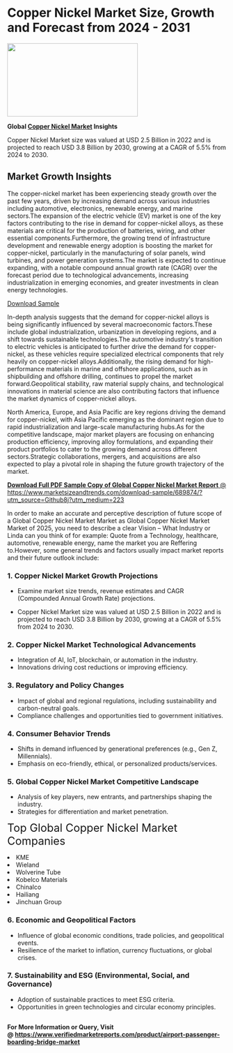 <H1>Copper Nickel Market Size, Growth and Forecast from 2024 - 2031</H1><img class="aligncenter size-medium wp-image-584254" src="https://thirdeyenews.in/wp-content/uploads/2024/09/Global-Market-Research-300x168.jpeg" alt="" width="300" height="168" /><p><strong>Global&nbsp;<a href="https://www.marketsizeandtrends.com/download-sample/689874/?utm_source=Github8j?utm_medium=223">Copper Nickel Market</a> Insights</strong></p><p>Copper Nickel Market size was valued at USD 2.5 Billion in 2022 and is projected to reach USD 3.8 Billion by 2030, growing at a CAGR of 5.5% from 2024 to 2030.</p><p><h2>Market Growth Insights</h2> <p>The copper-nickel market has been experiencing steady growth over the past few years, driven by increasing demand across various industries including automotive, electronics, renewable energy, and marine sectors.The expansion of the electric vehicle (EV) market is one of the key factors contributing to the rise in demand for copper-nickel alloys, as these materials are critical for the production of batteries, wiring, and other essential components.Furthermore, the growing trend of infrastructure development and renewable energy adoption is boosting the market for copper-nickel, particularly in the manufacturing of solar panels, wind turbines, and power generation systems.The market is expected to continue expanding, with a notable compound annual growth rate (CAGR) over the forecast period due to technological advancements, increasing industrialization in emerging economies, and greater investments in clean energy technologies.</p> <p><a href="#">Download Sample</a></p> <p>In-depth analysis suggests that the demand for copper-nickel alloys is being significantly influenced by several macroeconomic factors.These include global industrialization, urbanization in developing regions, and a shift towards sustainable technologies.The automotive industry's transition to electric vehicles is anticipated to further drive the demand for copper-nickel, as these vehicles require specialized electrical components that rely heavily on copper-nickel alloys.Additionally, the rising demand for high-performance materials in marine and offshore applications, such as in shipbuilding and offshore drilling, continues to propel the market forward.Geopolitical stability, raw material supply chains, and technological innovations in material science are also contributing factors that influence the market dynamics of copper-nickel alloys.</p> <p>North America, Europe, and Asia Pacific are key regions driving the demand for copper-nickel, with Asia Pacific emerging as the dominant region due to rapid industrialization and large-scale manufacturing hubs.As for the competitive landscape, major market players are focusing on enhancing production efficiency, improving alloy formulations, and expanding their product portfolios to cater to the growing demand across different sectors.Strategic collaborations, mergers, and acquisitions are also expected to play a pivotal role in shaping the future growth trajectory of the market.</p> <p><a href="#"></p><p><span class=""><strong>Download Full PDF Sample Copy of Global Copper Nickel Market Report</strong> @ <a href="https://www.marketsizeandtrends.com/download-sample/689874/?utm_source=Github8j?utm_medium=223" target="_blank">https://www.marketsizeandtrends.com/download-sample/689874/?utm_source=Github8j?utm_medium=223</a></span></p><p>In order to make an accurate and perceptive description of future scope of a Global&nbsp;Copper Nickel Market Market as Global&nbsp;Copper Nickel Market Market of 2025, you need to describe a clear Vision &ndash; What Industry or Linda can you think of for example: Quote from a Technology, healthcare, automotive, renewable energy, name the market you are Reffering to.However, some general trends and factors usually impact market reports and their future outlook include:</p><h3>1.&nbsp;<strong>Copper Nickel Market Growth Projections</strong></h3><ul><li>Examine market size trends, revenue estimates and CAGR (Compounded Annual Growth Rate) projections.</li><li><p>Copper Nickel Market size was valued at USD 2.5 Billion in 2022 and is projected to reach USD 3.8 Billion by 2030, growing at a CAGR of 5.5% from 2024 to 2030.</p></li></ul><h3>2.&nbsp;<strong>Copper Nickel Market Technological Advancements</strong></h3><ul><li>Integration of AI, IoT, blockchain, or automation in the industry.</li><li>Innovations driving cost reductions or improving efficiency.</li></ul><h3>3.&nbsp;<strong>Regulatory and Policy Changes</strong></h3><ul><li>Impact of global and regional regulations, including sustainability and carbon-neutral goals.</li><li>Compliance challenges and opportunities tied to government initiatives.</li></ul><h3>4.&nbsp;<strong>Consumer Behavior Trends</strong></h3><ul><li>Shifts in demand influenced by generational preferences (e.g., Gen Z, Millennials).</li><li>Emphasis on eco-friendly, ethical, or personalized products/services.</li></ul><h3>5.&nbsp;<strong>Global Copper Nickel Market Competitive Landscape</strong></h3><ul><li>Analysis of key players, new entrants, and partnerships shaping the industry.</li><li>Strategies for differentiation and market penetration.</li></ul><p data-pm-slice="1 1 []"><span style="color: inherit; font-family: inherit; font-size: 25px;">Top Global Copper Nickel Market Companies</span></p><div class="" data-test-id=""><p><li>KME</li><li> Wieland</li><li> Wolverine Tube</li><li> Kobelco Materials</li><li> Chinalco</li><li> Hailiang</li><li> Jinchuan Group</li></p></div><h3>6.&nbsp;<strong>Economic and Geopolitical Factors</strong></h3><ul><li>Influence of global economic conditions, trade policies, and geopolitical events.</li><li>Resilience of the market to inflation, currency fluctuations, or global crises.</li></ul><h3>7.&nbsp;<strong>Sustainability and ESG (Environmental, Social, and Governance)</strong></h3><ul><li>Adoption of sustainable practices to meet ESG criteria.</li><li>Opportunities in green technologies and circular economy principles.</li></ul><h2><strong style="font-size: 14px;">For More Information or Query, Visit @&nbsp;</strong><a style="background-color: #ffffff; font-size: 14px;" href="https://www.marketsizeandtrends.com/report/copper-nickel-market/" target="_blank">https://www.verifiedmarketreports.com/product/airport-passenger-boarding-bridge-market</a></h2>